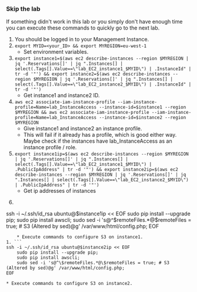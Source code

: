 ### Skip the lab ###
If something didn't work in this lab or you simply don't have enough time you can execute these commands to quickly go to the next lab.

1. You should be logged in to your Management Instance.
1. `export MYID=<your_ID> && export MYREGION=eu-west-1`
    * Set environment variables.
1. `export instance1=$(aws ec2 describe-instances --region $MYREGION | jq '.Reservations[]' | jq ".Instances[] | select(.Tags[].Value==\"lab_EC2_instance1_$MYID\") | .InstanceId" | tr -d '"') && export instance2=$(aws ec2 describe-instances --region $MYREGION | jq '.Reservations[]' | jq ".Instances[] | select(.Tags[].Value==\"lab_EC2_instance2_$MYID\") | .InstanceId" | tr -d '"')`
    * Get instance1 and instance2 ID.
1. `aws ec2 associate-iam-instance-profile --iam-instance-profile=Name=lab_InstanceAccess --instance-id=$instance1 --region $MYREGION && aws ec2 associate-iam-instance-profile --iam-instance-profile=Name=lab_InstanceAccess --instance-id=$instance2 --region $MYREGION`
    * Give instance1 and instance2 an instance profile.
    * This will fail if it already has a profile, which is good either way. Maybe check if the instances have lab_InstanceAccess as an instance profile / role.
1. `export instance1ip=$(aws ec2 describe-instances --region $MYREGION | jq '.Reservations[]' | jq ".Instances[] | select(.Tags[].Value==\"lab_EC2_instance1_$MYID\") | .PublicIpAddress" | tr -d '"') && export instance2ip=$(aws ec2 describe-instances --region $MYREGION | jq '.Reservations[]' | jq ".Instances[] | select(.Tags[].Value==\"lab_EC2_instance2_$MYID\") | .PublicIpAddress" | tr -d '"')` 
    * Get ip addresses of instances
1. ```
ssh -i ~/.ssh/id_rsa ubuntu@$instance1ip << EOF
    sudo pip install --upgrade pip;
    sudo pip install awscli;
    sudo sed -i 's@^\$remoteFiles.*@\$remoteFiles = true; # S3 (Altered by sed)@g' /var/www/html/config.php;
EOF
```
    * Execute commands to configure S3 on instance1.
1. ```
ssh -i ~/.ssh/id_rsa ubuntu@$instance2ip << EOF
    sudo pip install --upgrade pip;
    sudo pip install awscli;
    sudo sed -i 's@^\$remoteFiles.*@\$remoteFiles = true; # S3 (Altered by sed)@g' /var/www/html/config.php;
EOF
```
    * Execute commands to configure S3 on instance2.
